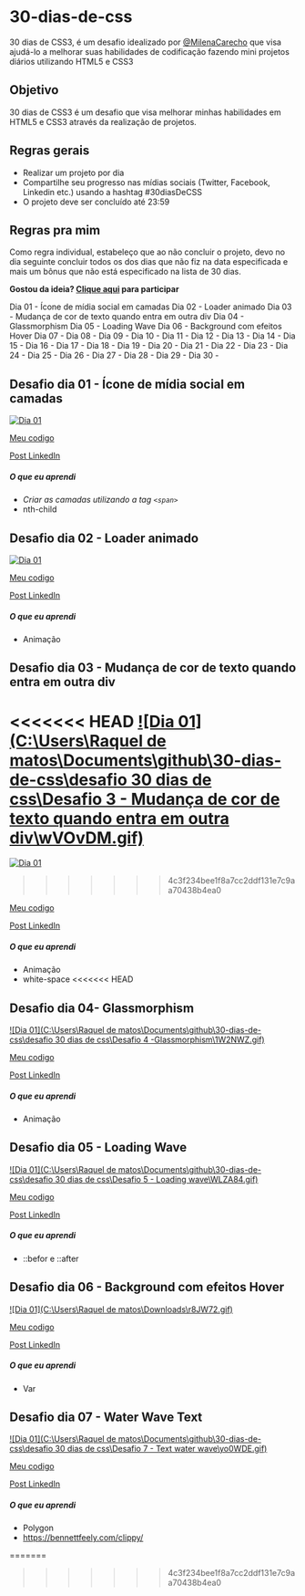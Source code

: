 # 30-dias-de-css

30 dias de CSS3, é um desafio idealizado por [@MilenaCarecho](https://twitter.com/MilenaCarecho)   que visa ajudá-lo a melhorar suas habilidades de codificação fazendo mini projetos diários utilizando HTML5 e CSS3

## Objetivo

30 dias de CSS3 é um desafio que visa melhorar minhas habilidades em HTML5 e CSS3 através da realização de projetos.



## Regras gerais

- Realizar um projeto por dia
- Compartilhe seu progresso nas mídias sociais (Twitter, Facebook, Linkedin etc.) usando a hashtag #30diasDeCSS
- O projeto deve ser concluído até 23:59

## Regras pra mim

Como regra individual, estabeleço que  ao não concluir o projeto, devo no dia seguinte concluir todos os dos dias que não fiz na data especificada e mais um bônus que não está especificado na lista de 30 dias.



**Gostou da ideia? [Clique aqui](https://github.com/MilenaCarecho/30diasDeCSS/issues/1) para participar**



Dia 01 - Ícone de mídia social em camadas
Dia 02 - Loader animado
Dia 03 - Mudança de cor de texto quando entra em outra div
Dia 04 - Glassmorphism
Dia 05 - Loading Wave
Dia 06 - Background com efeitos Hover
Dia 07 - 
Dia 08 - 
Dia 09 - 
Dia 10 - 
Dia 11 - 
Dia 12 - 
Dia 13 - 
Dia 14 - 
Dia 15 - 
Dia 16 - 
Dia 17 - 
Dia 18 - 
Dia 19 - 
Dia 20 -
Dia 21 - 
Dia 22 - 
Dia 23 - 
Dia 24 - 
Dia 25 - 
Dia 26 - 
Dia 27 - 
Dia 28 - 
Dia 29 - 
Dia 30 - 

## Desafio dia 01 - Ícone de mídia social em camadas

[![Dia 01](https://user-images.githubusercontent.com/37448340/88348819-d38d7000-cd24-11ea-99d1-39b04afb77f2.gif)](https://user-images.githubusercontent.com/37448340/88348819-d38d7000-cd24-11ea-99d1-39b04afb77f2.gif)

[Meu codigo](https://github.com/rockiir/30-dias-de-css/tree/main/Desafio%201%20-%20%20%C3%8Dcone%20de%20m%C3%ADdia%20social%20em%20camadas)

[Post LinkedIn](https://www.linkedin.com/posts/raquel-matos-mauricio_30diasdecss-devs-css-activity-6768744619153870848-GO9d)

##### O que eu aprendi

- *Criar as camadas utilizando a tag `<span>`*
- nth-child

## Desafio dia 02 - Loader animado

[![Dia 01](https://j.gifs.com/OMOREB.gif)](https://j.gifs.com/OMOREB.giff)

[Meu codigo](https://github.com/rockiir/30-dias-de-css/tree/main/desafio%2030%20dias%20de%20css/Desafio%202%20-%20Loader%20animado)

[Post LinkedIn](https://www.linkedin.com/feed/update/urn:li:activity:6769021369175818240/)

##### O que eu aprendi

- Animação



## Desafio dia 03 - Mudança de cor de texto quando entra em outra div

<<<<<<< HEAD
[![Dia 01](C:\Users\Raquel de matos\Documents\github\30-dias-de-css\desafio 30 dias de css\Desafio 3 - Mudança de cor de texto quando entra em outra div\wVOvDM.gif)](https://j.gifs.com/OMOREB.giff)
=======
[![Dia 01]()](https://media-exp1.licdn.com/dms/image/C4D22AQFDwcU8fhfHXQ/feedshare-shrink_2048_1536/0/1613951522682?e=1616630400&v=beta&t=sKD2Ec_YpCLIf6g3i0Xqg8HKyqgY2PqhfWLxpl7lwRM)
>>>>>>> 4c3f234bee1f8a7cc2ddf131e7c9aa70438b4ea0

[Meu codigo]()

[Post LinkedIn](https://www.linkedin.com/posts/raquel-matos-mauricio_30diasdecss-devs-css-activity-6769403350577364992-cs3k)

##### O que eu aprendi

- Animação
- white-space
<<<<<<< HEAD

## Desafio dia 04- Glassmorphism

[![Dia 01](C:\Users\Raquel de matos\Documents\github\30-dias-de-css\desafio 30 dias de css\Desafio 4 -Glassmorphism\1W2NWZ.gif)](https://j.gifs.com/OMOREB.giff)

[Meu codigo]()

[Post LinkedIn]()

##### O que eu aprendi

- Animação



## Desafio dia 05 - Loading Wave

[![Dia 01](C:\Users\Raquel de matos\Documents\github\30-dias-de-css\desafio 30 dias de css\Desafio 5 - Loading wave\WLZA84.gif)](https://j.gifs.com/OMOREB.giff)

[Meu codigo]()

[Post LinkedIn]()

##### O que eu aprendi

- ::befor  e ::after

## Desafio dia 06 - Background com efeitos Hover

[![Dia 01](C:\Users\Raquel de matos\Downloads\r8JW72.gif)](https://j.gifs.com/OMOREB.giff)

[Meu codigo]()

[Post LinkedIn]()

##### O que eu aprendi

- Var

## Desafio dia 07 - Water Wave Text

[![Dia 01](C:\Users\Raquel de matos\Documents\github\30-dias-de-css\desafio 30 dias de css\Desafio 7 - Text water wave\yo0WDE.gif)](https://j.gifs.com/OMOREB.giff)

[Meu codigo]()

[Post LinkedIn]()

##### O que eu aprendi

- Polygon
- https://bennettfeely.com/clippy/





=======
>>>>>>> 4c3f234bee1f8a7cc2ddf131e7c9aa70438b4ea0
